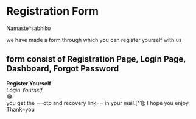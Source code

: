 # Registration Form
Namaste^sabhiko<br>

we have made a form through which you can register yourself with us<br>

## form consist of Registration Page, Login Page, Dashboard, Forgot Password<br>

**Register Yourself**<br>
*Login Yourself*<br>
:joy:<br>
you get the ==otp and recovery link== in ypur mail.[^1]: I hope you enjoy.<br>
Thank~you


